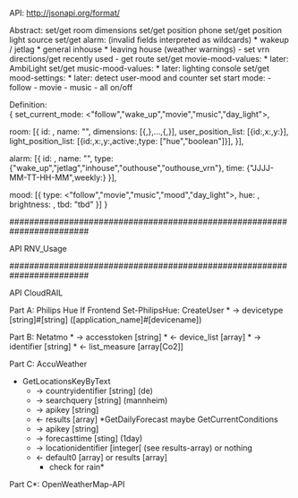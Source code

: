 API:
http://jsonapi.org/format/

Abstract:
set/get room dimensions
set/get position phone
set/get position light source
set/get alarm: 	(invalid fields interpreted as wildcards)
				* wakeup / jetlag
				* general inhouse
				* leaving house (weather warnings)
						- set vrn directions/get recently used 
						- get route
set/get movie-mood-values: * later: AmbiLight
set/get music-mood-values: * later: lighting console
set/get mood-settings: * later: detect user-mood and counter
set start mode:	- follow
				- movie
				- music
				- all on/off
				
Definition:				
{
  set_current_mode: <"follow","wake_up","movie","music","day_light">,
  
  room: [{
    id: <int>,
    name: "<string>",
    dimensions: [{<x>,<y>},...,{<x>,<y>}],
    user_position_list: [{id:<int>,x:<int>,y:<int>}],
    light_position_list: [{id:<int>,x:<int>,y:<int>,active:<boolean>,type: ["hue","boolean"]}],
		  }],
		  
  alarm: [{
	id: <int>,
	name: "<string>",
    type: {"wake_up","jetlag","inhouse","outhouse","outhouse_vrn"},
    time: {"JJJJ-MM-TT-HH-MM",weekly:<boolean>}
		   }],
		   
  mood: [{
	type: <"follow","movie","music","mood","day_light">,
	hue: <int>,
	brightness: <int>,
	tbd: "tbd"
		  }]
}

########################################################################

API RNV_Usage

########################################################################

API CloudRAIL

Part A:
Philips Hue
If Frontend Set-PhilipsHue:
	CreateUser
	* -> devicetype [string]#[string] ([application_name]#[devicename])

Part B: 
Netatmo
	* -> accesstoken [string]
	* <- device_list [array]
	* -> identifier [string]
	* <- list_measure [array[Co2]]

Part C:
AccuWeather
  * GetLocationsKeyByText
	* -> countryidentifier [string] (de)
	* -> searchquery [string] (mannheim)
	* -> apikey [string]
	* <- results [array]
  *GetDailyForecast maybe GetCurrentConditions
	* -> apikey [string]
	* -> forecasttime [sting] (1day)
	* -> locationidentifier [integer[ (see results-array) or nothing
	* <- default0 [array] or results [array]
		* check for rain* 

Part C*:
OpenWeatherMap-API


